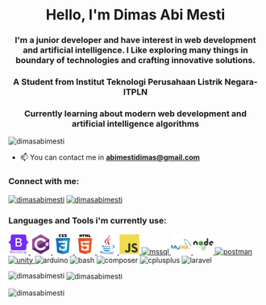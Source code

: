 <h1 align="center">Hello, I'm Dimas Abi Mesti</h1>
<h3 align="center">I'm a junior developer and have interest in web development and artificial intelligence. I Like exploring many things in boundary of technologies and crafting innovative solutions.</h3>
<h3 align="center">A Student from Institut Teknologi Perusahaan Listrik Negara-ITPLN</h3>
<h3 align="center">Currently learning about modern web development and artificial intelligence algorithms</h3>

<p align="left"> <img src="https://komarev.com/ghpvc/?username=dimasssaja&label=Profile%20views&color=0e75b6&style=flat" alt="dimasabimesti" /> </p>

- 📫 You can contact me in **abimestidimas@gmail.com**

<h3 align="left">Connect with me:</h3>
<p align="left">
<a href="https://www.linkedin.com/in/dimas-abi-mesti-0158352a1/" target="blank"><img align="center" src="https://raw.githubusercontent.com/rahuldkjain/github-profile-readme-generator/master/src/images/icons/Social/linked-in-alt.svg" alt="dimasabimesti" height="30" width="40" /></a>
<a href="https://www.instagram.com/dimasabimesti/" target="blank"><img align="center" src="https://raw.githubusercontent.com/rahuldkjain/github-profile-readme-generator/master/src/images/icons/Social/instagram.svg" alt="dimasabimesti" height="30" width="40" /></a>
</p>

<h3 align="left">Languages and Tools i'm currently use:</h3>
<p align="left"><a href="https://getbootstrap.com" target="_blank" rel="noreferrer"> <img src="https://raw.githubusercontent.com/devicons/devicon/master/icons/bootstrap/bootstrap-plain-wordmark.svg" alt="bootstrap" width="40" height="40"/> </a> <a href="https://www.w3schools.com/cs/" target="_blank" rel="noreferrer"> <img src="https://raw.githubusercontent.com/devicons/devicon/master/icons/csharp/csharp-original.svg" alt="csharp" width="40" height="40"/> </a> <a href="https://www.w3schools.com/css/" target="_blank" rel="noreferrer"> <img src="https://raw.githubusercontent.com/devicons/devicon/master/icons/css3/css3-original-wordmark.svg" alt="css3" width="40" height="40"/> </a> <a href="https://www.w3.org/html/" target="_blank" rel="noreferrer"> <img src="https://raw.githubusercontent.com/devicons/devicon/master/icons/html5/html5-original-wordmark.svg" alt="html5" width="40" height="40"/> </a> <a href="https://www.java.com" target="_blank" rel="noreferrer"> <img src="https://raw.githubusercontent.com/devicons/devicon/master/icons/java/java-original.svg" alt="java" width="40" height="40"/> </a> <a href="https://developer.mozilla.org/en-US/docs/Web/JavaScript" target="_blank" rel="noreferrer"> <img src="https://raw.githubusercontent.com/devicons/devicon/master/icons/javascript/javascript-original.svg" alt="javascript" width="40" height="40"/> </a> <a href="https://www.microsoft.com/en-us/sql-server" target="_blank" rel="noreferrer"> <img src="https://www.svgrepo.com/show/303229/microsoft-sql-server-logo.svg" alt="mssql" width="40" height="40"/> </a> <a href="https://www.mysql.com/" target="_blank" rel="noreferrer"> <img src="https://raw.githubusercontent.com/devicons/devicon/master/icons/mysql/mysql-original-wordmark.svg" alt="mysql" width="40" height="40"/> </a> <a href="https://nodejs.org" target="_blank" rel="noreferrer"> <img src="https://raw.githubusercontent.com/devicons/devicon/master/icons/nodejs/nodejs-original-wordmark.svg" alt="nodejs" width="40" height="40"/> </a> <a href="https://postman.com" target="_blank" rel="noreferrer"> <img src="https://www.vectorlogo.zone/logos/getpostman/getpostman-icon.svg" alt="postman" width="40" height="40"/> </a> <a href="https://unity.com/" target="_blank" rel="noreferrer"> <img src="https://www.vectorlogo.zone/logos/unity3d/unity3d-icon.svg" alt="unity" width="40" height="40"/> </a> <img src="https://cdn.jsdelivr.net/gh/devicons/devicon@latest/icons/arduino/arduino-original-wordmark.svg" alt="arduino" width="40" height="40" /> <img src="https://cdn.jsdelivr.net/gh/devicons/devicon@latest/icons/bash/bash-original.svg" alt="bash" width="40" height="40" /> <img src="https://cdn.jsdelivr.net/gh/devicons/devicon@latest/icons/composer/composer-original.svg" alt="composer" width="40" height="40" /> 
<img src="https://cdn.jsdelivr.net/gh/devicons/devicon@latest/icons/cplusplus/cplusplus-original.svg" alt="cplusplus" width="40" height="40"/> <img src="https://cdn.jsdelivr.net/gh/devicons/devicon@latest/icons/laravel/laravel-original-wordmark.svg" alt="laravel" width="40" height="40" /> </p>

<p><img align="left" src="https://github-readme-stats.vercel.app/api/top-langs?username=dimasssaja&show_icons=true&locale=en&layout=compact" alt="dimasabimesti" /></p>

<p>&nbsp;<img align="center" src="https://github-readme-stats.vercel.app/api?username=dimasssaja&show_icons=true&locale=en" alt="dimasabimesti" /></p>

<p><img align="center" src="https://github-readme-streak-stats.herokuapp.com/?user=dimasssaja&" alt="dimasabimesti" /></p>
